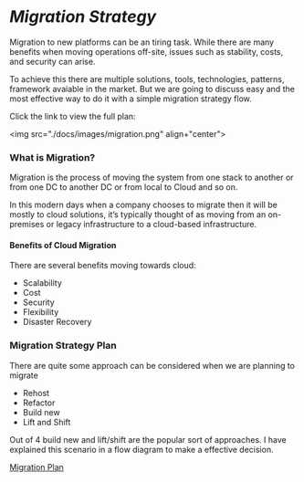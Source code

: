 # _Migration Strategy_

Migration to new platforms can be an tiring task. While there are many benefits when moving operations off-site, issues such as stability, costs, and security can arise. 

To achieve this there are multiple solutions, tools, technologies, patterns, framework avaiable in the market. But we are going to discuss easy and the most effective way to do it with a simple
migration strategy flow.

Click the link to view the full plan:

<img src="./docs/images/migration.png" align+"center">


### What is Migration?

Migration is the process of moving the system from one stack to another or from one DC to another DC or from local to Cloud and so on.

In this modern days when a company chooses to migrate then it will be mostly to cloud solutions, it’s typically thought of as moving from an on-premises or legacy infrastructure to a cloud-based infrastructure. 

#### Benefits of Cloud Migration

There are several benefits moving towards cloud:

- Scalability
- Cost
- Security
- Flexibility
- Disaster Recovery

### Migration Strategy Plan

There are quite some approach can be considered when we are planning to migrate

- Rehost
- Refactor
- Build new
- Lift and Shift

Out of 4 build new and lift/shift are the popular sort of approaches. I have explained this scenario in a flow diagram to make a effective decision.


[Migration Plan](https://app.cloudskew.com/viewer/43e723cd-2dfb-4cab-8b43-01aca8ee39c5)
